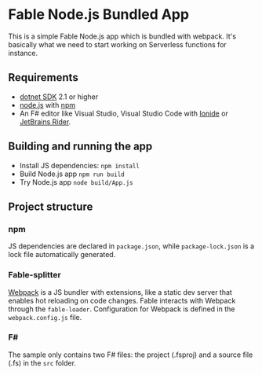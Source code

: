 # Fable Node.js Bundled App

This is a simple Fable Node.js app which is bundled with webpack. It's basically what we need to start working on Serverless functions for instance.

## Requirements

* [dotnet SDK](https://www.microsoft.com/net/download/core) 2.1 or higher
* [node.js](https://nodejs.org) with [npm](https://www.npmjs.com/)
* An F# editor like Visual Studio, Visual Studio Code with [Ionide](http://ionide.io/) or [JetBrains Rider](https://www.jetbrains.com/rider/).

## Building and running the app

* Install JS dependencies: `npm install`
* Build Node.js app `npm run build`
* Try Node.js app `node build/App.js`

## Project structure

### npm

JS dependencies are declared in `package.json`, while `package-lock.json` is a lock file automatically generated.

### Fable-splitter

[Webpack](https://webpack.js.org) is a JS bundler with extensions, like a static dev server that enables hot reloading on code changes. Fable interacts with Webpack through the `fable-loader`. Configuration for Webpack is defined in the `webpack.config.js` file.

### F#

The sample only contains two F# files: the project (.fsproj) and a source file (.fs) in the `src` folder.
